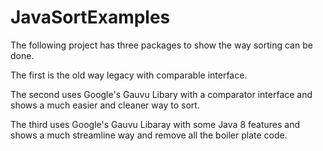 # JavaSortExamples

The following project has three packages to show the way sorting can be done. 

The first is the old way legacy with comparable interface.

The second uses Google's Gauvu Libary with a comparator interface and shows a much easier and cleaner way to sort.

The third uses Google's Gauvu Libaray with some Java 8 features and shows a much streamline way and remove all the boiler plate code. 
